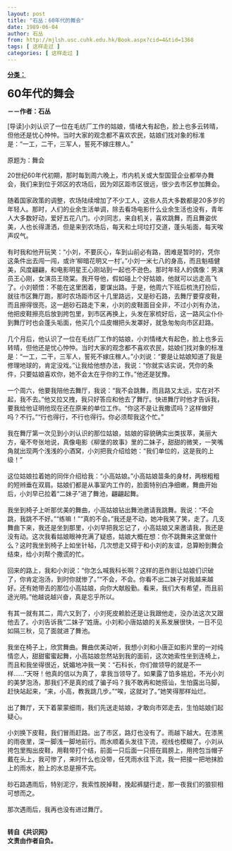 ```yaml
---
layout: post
title: "石丛：60年代的舞会"
date: 1989-06-04
author: 石丛
from: http://mjlsh.usc.cuhk.edu.hk/Book.aspx?cid=4&tid=1368
tags: [ 这样走过 ]
categories: [ 这样走过 ]
---
```


<div style="margin: 15px 10px 10px 0px;">
 <div>
  <span id="ctl00_ContentPlaceHolder1_chapter1_SubjectLabel" style="font-weight:bold;text-decoration:underline;">
   分类：
  </span>
 </div>
 <p>
  <strong>
   <font size="5">
    60年代的舞会
   </font>
  </strong>
 </p>
 <p>
  <strong>
   －－作者：石丛
  </strong>
 </p>
 <p>
  [导读]小刘认识了一位在毛纺厂工作的姑娘，情绪大有起色，脸上也多云转晴，但他还是忧心忡忡。当时大家的观念都不喜欢农民，姑娘们找对象的标准是：“一工，二干，三军人，誓死不嫁庄稼人。”
  <br/>
  <br/>
  原题为：舞会
  <br/>
 </p>
 <p>
  20世纪60年代初期，那时每到周六晚上，市内机关或大型国营企业都举办舞会，我们来到位于郊区的农场后，因为郊区距市区很远，很少去市区参加舞会。
  <br/>
  <br/>
  随着国家政策的调整，农场陆续增加了不少工人，这些人员大多数都是20多岁的年轻人。那时，人们的业余生活单调，除去看场电影什么业余生活也没有，青年人大多数好动，爱好五花八门。小刘同志，来自机关，喜欢跳舞，而且舞姿优美，人也长得潇洒，但是来到农场后，每天和土坷垃打交道，蓬头垢面，每天唉声叹气。
  <br/>
  <br/>
  有时我和他开玩笑：“小刘，不要灰心，车到山前必有路，困难是暂时的，凭你这条件出去闯一闯，或许‘柳暗花明又一村’。”小刘一米七八的身高，而且魁梧健美，风度翩翩，和电影明星王心刚站到一起也不逊色。那时年轻人的偶像：男演员王心刚，女演员王晓棠。我开导他，假如碰上个好姑娘，他就可以远走高飞了。小刘顿悟：不能在这里困着，要谋出路。于是，他周六下班后梳洗打扮后，就往市区舞厅跑，那时农场距市区十几里路远，又是砂石路，去舞厅要穿皮鞋，而且擦得很亮，这一趟砂石路走下来，小刘的皮鞋面目全非，不过小刘有办法，他把皮鞋擦亮后放到挎包里，到市区再换上，头发在家梳好后，这一路风尘仆仆到舞厅时也会蓬头垢面，他买几个瓜皮帽把头发罩好，就急匆匆向市区赶路。
  <br/>
  <br/>
  几个月后，他认识了一位在毛纺厂工作的姑娘，小刘情绪大有起色，脸上也多云转晴，但他还是忧心忡忡。当时大家的观念都不喜欢农民，姑娘们找对象的标准是：“一工，二干，三军人，誓死不嫁庄稼人。”小刘说：“要是让姑娘知道了我是修理地球的，肯定没戏。”让我给他想办法，我说：“你就实话实说，凭你的条件，只要姑娘喜欢你，她不会太在乎你的工作。”他还是犹豫。
  <br/>
  <br/>
  一个周六，他要我陪他去舞厅，我说：“我不会跳舞，而且路又太远，实在对不起，我不去。”他又拉又拽，我只好答应和他去了舞厅。快进舞厅时他才告诉我，要我给他证明他现在还在原来的单位工作。“你这不是让我撒谎吗？这样做好吗？不行。”“行也得行，不行也得行。你必须帮我这个忙。”
  <br/>
  <br/>
  我在舞厅第一次见到小刘认识的那位姑娘，姑娘的容貌确实出类拔萃，美丽大方，毫不夸张地说，真像电影《柳堡的故事》里的二妹子，甜甜的微笑，一笑嘴角就出现两个浅浅的小酒窝，小刘把我介绍给她：“我们单位的，这是我的上级！”
  <br/>
  <br/>
  这位姑娘拉着她的同伴介绍给我：“小高姑娘。”小高姑娘苗条的身材，两根粗粗的短辫垂在双肩。姑娘们都是从事室内工作的，脸面特别白净细嫩，舞曲开始后，小刘早已拉着“二妹子”进了舞池，翩翩起舞。
  <br/>
  <br/>
  我坐到椅子上听那优美的舞曲，小高姑娘钻出舞池邀请我跳舞。我说：“不会跳，我跳不不好。”“练嘛！”“真的不会。”我还是不动，她冲我笑了笑，走了。几支舞曲下来，我还是坐到那里，小刘早把我忘记了，小高姑娘又来邀请我，我还是没有动。这次我看姑娘眼神充满了疑惑，姑娘大概在想：你不跳舞来这里做什么？这时我坐到椅子上如坐针毡，几次想走又碍于和小刘的友谊，总算盼到舞会结束，给小刘帮个撒谎的忙。
  <br/>
  <br/>
  回来的路上，我和小刘说：“你怎么喊我科长啊？这样的恶作剧让姑娘们识破了，你肯定泡汤，到时你就惨了。”“不会，不会。你看不出二妹子对我越来越好。还有她带去的那位小高姑娘，向你大献殷勤。看来，我们大有希望，而且前途光明。”他越说越兴奋，真是忘乎所以。
  <br/>
  <br/>
  有其一就有其二，周六又到了，小刘死皮赖脸还是让我跟他走，没办法这次又跟他去了。小刘告诉我“二妹子”姓唐。小刘和小唐姑娘的关系发展很快，一日不见如隔三秋，见了面就进了舞池。
  <br/>
  <br/>
  我坐在椅子上，欣赏舞曲。舞曲优美动听，我想小刘和小唐正如影片里的一对纯情恋人，甜甜蜜蜜起舞，小高姑娘忽然站到我的面前，这次她索性坐到连椅上，而且和我坐得很近，妩媚地冲我一笑：“石科长，你们做领导的就是不一样……”天呀！他真的信以为真了，拿我当领导了。如果露了馅多尴尬，不光小刘的美梦泡汤，那我们不是真的成了骗子吗？我不敢再和她搭讪，生怕露出马脚，赶快站起来，“来，小高，教我跳几步。”“唉，这就对了。”她笑得那样灿烂。
  <br/>
  <br/>
  出了舞厅，天下着蒙蒙细雨，我们先送走姑娘，才敢向市郊走去，生怕姑娘们起疑心。
  <br/>
  <br/>
  小刘换下皮鞋，我们冒雨赶路。出了市区，路灯也没有了。雨越下越大。在漆黑的雨夜里，深一脚浅一脚地前行。雨水顺着头发往下流，视线也模糊了。小刘从挎包里掏出皮鞋，用鞋带打个结，前面一只后面一只搭在肩膀上，用挎包当帽子戴在头上，我可惨了，来时什么也没带，任凭雨水往下流，我一把接一把地抹脸上的雨水，脸上的水总是擦不完。
  <br/>
  <br/>
  砂石路遇雨后，特别泥泞，我索性脱掉鞋，挽起裤腿行走，那一夜我们的狼狈相可想而之。
  <br/>
  <br/>
  那次遇雨后，我再也没有进过舞厅。
 </p>
 <p>
  <br/>
  <strong>
   转自《共识网》
   <br/>
   文责由作者自负。
  </strong>
 </p>
</div>

